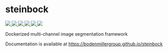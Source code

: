 # steinbock

<a href="https://bodenmillergroup.github.io/steinbock" alt="Docs">
    <img src="https://img.shields.io/github/workflow/status/BodenmillerGroup/steinbock/docs?label=docs" />
</a>
<a href="https://github.com/BodenmillerGroup/steinbock/blob/main/LICENSE" alt="License">
    <img src="https://img.shields.io/github/license/BodenmillerGroup/steinbock?label=license" />
</a>
<a href="https://github.com/BodenmillerGroup/steinbock/issues" alt="Issues">
    <img src="https://img.shields.io/github/issues/BodenmillerGroup/steinbock?label=issues" />
</a>
<a href="https://github.com/BodenmillerGroup/steinbock/pulls" alt="Pull Requests">
    <img src="https://img.shields.io/github/issues-pr/BodenmillerGroup/steinbock?label=pull%20requests" />
</a>
<a href="https://hub.docker.com/r/jwindhager/steinbock/builds" alt="Docker Build">
    <img src="https://img.shields.io/docker/cloud/build/jwindhager/steinbock?label=docker%20build" />
</a>
<a href="https://hub.docker.com/r/jwindhager/steinbock/tags" alt="Docker Version">
    <img src="https://img.shields.io/docker/v/jwindhager/steinbock?label=docker%20version&sort=semver" />
</a>

Dockerized multi-channel image segmentation framework

Documentation is available at https://bodenmillergroup.github.io/steinbock
